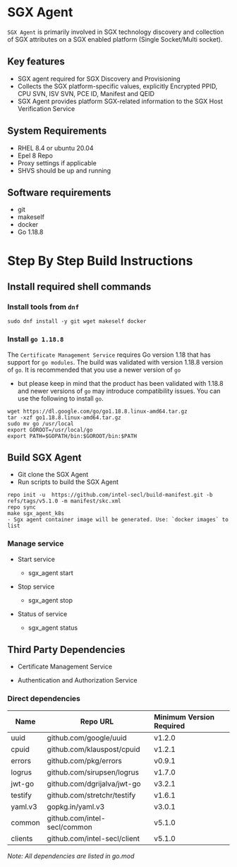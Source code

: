 # SGX Agent

`SGX Agent` is primarily involved in SGX technology discovery and collection of SGX attributes on a SGX enabled platform (Single Socket/Multi socket). 

## Key features

- SGX agent required for SGX Discovery and Provisioning
- Collects the SGX platform-specific values, explicitly Encrypted PPID, CPU SVN, ISV SVN, PCE ID, Manifest and QEID
- SGX Agent provides platform SGX-related information to the SGX Host Verification Service

## System Requirements

- RHEL 8.4 or ubuntu 20.04
- Epel 8 Repo
- Proxy settings if applicable
- SHVS should be up and running

## Software requirements

- git
- makeself
- docker
- Go 1.18.8

# Step By Step Build Instructions

## Install required shell commands

### Install tools from `dnf`

```{.shell}
sudo dnf install -y git wget makeself docker
```

### Install `go 1.18.8`

The `Certificate Management Service` requires Go version 1.18 that has support for `go modules`. The build was validated with version 1.18.8 version of `go`. It is recommended that you use a newer version of `go`

- but please keep in mind that the product has been validated with 1.18.8 and newer versions of `go` may introduce compatibility issues. You can use the following to install `go`.

```{.shell}
wget https://dl.google.com/go/go1.18.8.linux-amd64.tar.gz
tar -xzf go1.18.8.linux-amd64.tar.gz
sudo mv go /usr/local
export GOROOT=/usr/local/go
export PATH=$GOPATH/bin:$GOROOT/bin:$PATH
```

## Build SGX Agent

- Git clone the SGX Agent
- Run scripts to build the SGX Agent

```{.shell}
repo init -u  https://github.com/intel-secl/build-manifest.git -b refs/tags/v5.1.0 -m manifest/skc.xml 
repo sync 
make sgx_agent_k8s 
- Sgx agent container image will be generated. Use: `docker images` to list 
```

### Manage service

- Start service

  - sgx_agent start

- Stop service

  - sgx_agent stop

- Status of service

  - sgx_agent status

## Third Party Dependencies

- Certificate Management Service

- Authentication and Authorization Service

### Direct dependencies

| Name        | Repo URL                    | Minimum Version Required  |
| ----------- | --------------------------- | :-----------------------  |
| uuid        | github.com/google/uuid      | v1.2.0                    |
| cpuid       | github.com/klauspost/cpuid  | v1.2.1                    |
| errors      | github.com/pkg/errors       | v0.9.1                    |
| logrus      | github.com/sirupsen/logrus  | v1.7.0                    |
| jwt-go      | github.com/dgrijalva/jwt-go | v3.2.1                    |
| testify     | github.com/stretchr/testify | v1.6.1                    |
| yaml.v3     | gopkg.in/yaml.v3            | v3.0.1                    |
| common      | github.com/intel-secl/common| v5.1.0                    |
| clients     | github.com/intel-secl/client| v5.1.0                    |


*Note: All dependencies are listed in go.mod*
